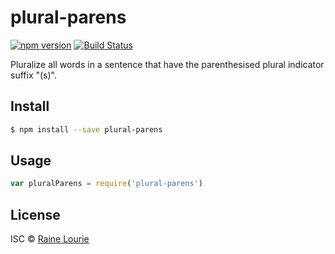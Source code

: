 # plural-parens
[![npm version](https://img.shields.io/npm/v/plural-parens.svg)](https://npmjs.org/package/plural-parens)
[![Build Status](https://travis-ci.org/metaraine/plural-parens.svg?branch=master)](https://travis-ci.org/metaraine/plural-parens)

Pluralize all words in a sentence that have the parenthesised plural indicator suffix &#34;(s)&#34;. 

## Install

```sh
$ npm install --save plural-parens
```

## Usage

```js
var pluralParens = require('plural-parens')
```

## License

ISC © [Raine Lourie](https://github.com/metaraine)
